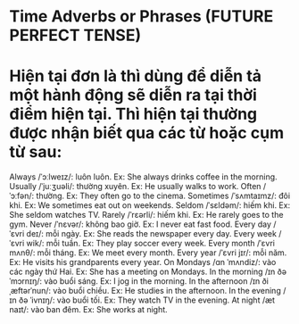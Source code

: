 # Time Adverbs or Phrases (FUTURE PERFECT TENSE)

# Hiện tại đơn là thì dùng để diễn tả một hành động sẽ diễn ra tại thời điểm hiện tại. Thì hiện tại thường được nhận biết qua các từ hoặc cụm từ sau:

Always /ˈɔːlweɪz/: luôn luôn. Ex: She always drinks coffee in the morning.
Usually /ˈjuːʒuəli/: thường xuyên. Ex: He usually walks to work.
Often /ˈɔːfən/: thường. Ex: They often go to the cinema.
Sometimes /ˈsʌmtaɪmz/: đôi khi. Ex: We sometimes eat out on weekends.
Seldom /ˈsɛldəm/: hiếm khi. Ex: She seldom watches TV.
Rarely /ˈrɛərli/: hiếm khi. Ex: He rarely goes to the gym.
Never /ˈnɛvər/: không bao giờ. Ex: I never eat fast food.
Every day /ˈɛvri deɪ/: mỗi ngày. Ex: She reads the newspaper every day.
Every week /ˈɛvri wik/: mỗi tuần. Ex: They play soccer every week.
Every month /ˈɛvri mʌnθ/: mỗi tháng. Ex: We meet every month.
Every year /ˈɛvri jɪr/: mỗi năm. Ex: He visits his grandparents every year.
On Mondays /ɑn ˈmʌndiz/: vào các ngày thứ Hai. Ex: She has a meeting on Mondays.
In the morning /ɪn ðə ˈmɔrnɪŋ/: vào buổi sáng. Ex: I jog in the morning.
In the afternoon /ɪn ði ˌæftərˈnun/: vào buổi chiều. Ex: He studies in the afternoon.
In the evening /ɪn ðə ˈivnɪŋ/: vào buổi tối. Ex: They watch TV in the evening.
At night /æt naɪt/: vào ban đêm. Ex: She works at night.